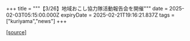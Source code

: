 +++
title = """【3/26】地域おこし協力隊活動報告会を開催"""
date = 2025-02-03T05:15:00.000Z
expiryDate = 2025-02-21T19:16:21.837Z
tags = ["kuriyama","news"]
+++


[[source]](https://www.town.kuriyama.hokkaido.jp/soshiki/31/21389.html)
